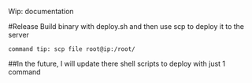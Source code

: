 Wip: documentation

#Release
Build binary with deploy.sh and then use scp to deploy it to the server

` command tip:
scp file root@ip:/root/
`

##In the future, I will update there shell scripts to deploy with just 1 command
